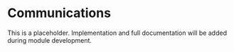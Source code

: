 # Communications

This is a placeholder. Implementation and full documentation will be added during module development.

